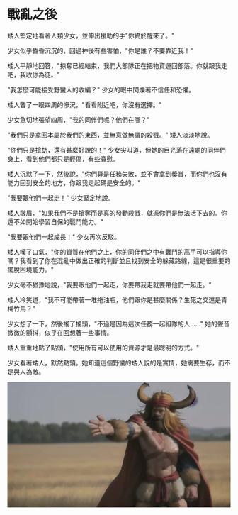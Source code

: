# 戰亂之後

矮人堅定地看著人類少女，並伸出援助的手"你終於醒來了。"

少女似乎昏昏沉沉的，回過神後有些害怕，"你是誰？不要靠近我！"

矮人平靜地回答，"掠奪已經結束，我們大部隊正在把物資運回部落。你就跟我走吧，我收你為徒。"

"我怎麼可能接受野蠻人的收編？" 少女的眼中閃爍著不信任和恐懼。

矮人瞥了一眼四周的慘況，"看看附近吧，你沒有選擇。"

少女急切地張望四周，"我的同伴們呢？他們在哪？"

"我們只是拿回本屬於我們的東西，並無意做無謂的殺戮。" 矮人淡淡地說。

"你們只是搶劫，還有甚麼好說的！" 少女尖叫道，但她的目光落在遠處的同伴們身上，看到他們都只是輕傷，有些寬慰。

矮人沉默了一下，然後說，"你們算是任務失敗，並不會拿到獎賞，而你們也沒有能力回到安全的地方，你跟我走起碼是安全的。"

"我要跟他們一起走！" 少女堅定地說。

矮人皺眉，"如果我們不是搶奪而是真的發動殺戮，就憑你們是無法活下去的。你還不如開始學習自保的戰鬥能力。"

"我要跟他們一起成長！" 少女再次反駁。

矮人嘆了口氣，"你的資質在他們之上，你的同伴們之中有戰鬥的高手可以指導你嗎？我看到了你在混亂中做出正確的判斷並且找到安全的躲藏路線，這是很重要的擺脫困境能力。"

少女毫不猶豫地說，"我要跟他們一起走，你要帶我走就要帶他們一起走。"

矮人冷笑道，"我不可能帶著一堆拖油瓶，他們跟你是甚麼關係？生死之交還是青梅竹馬？"

少女想了一下，然後搖了搖頭，"不過是因為這次任務一起組隊的人……" 她的聲音微微的顫抖，似乎在回想著一些事情。

矮人重重地點了點頭，"使用所有可以使用的資源才是最聰明的方式。"

少女看著矮人，默然點頭。她知道這個野蠻的矮人說的是實情，她需要生存，而不是與人為敵。

![](./Dialog/1-1-a.webp)

